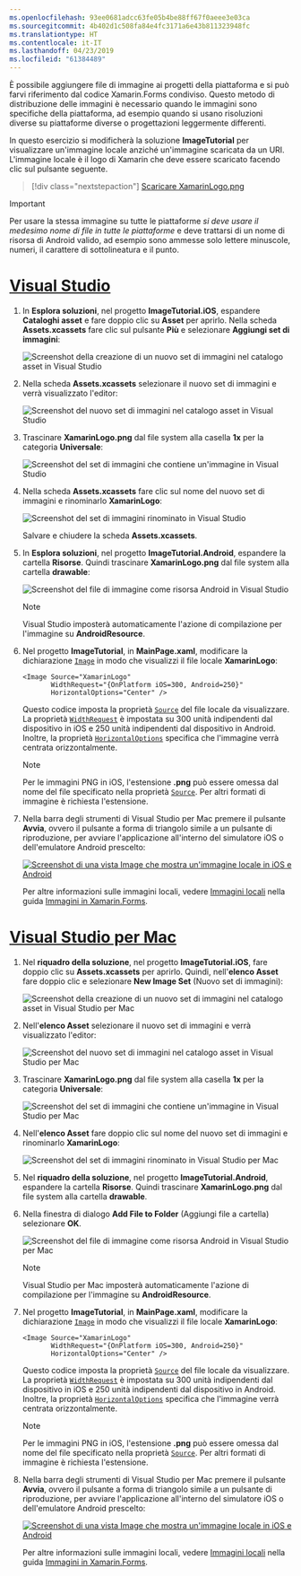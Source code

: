 ```yaml
---
ms.openlocfilehash: 93ee0681adcc63fe05b4be88ff67f0aeee3e03ca
ms.sourcegitcommit: 4b402d1c508fa84e4fc3171a6e43b811323948fc
ms.translationtype: HT
ms.contentlocale: it-IT
ms.lasthandoff: 04/23/2019
ms.locfileid: "61384489"
---
```

È possibile aggiungere file di immagine ai progetti della piattaforma e si può farvi riferimento dal codice Xamarin.Forms condiviso. Questo metodo di distribuzione delle immagini è necessario quando le immagini sono specifiche della piattaforma, ad esempio quando si usano risoluzioni diverse su piattaforme diverse o progettazioni leggermente differenti.

In questo esercizio si modificherà la soluzione **ImageTutorial** per visualizzare un'immagine locale anziché un'immagine scaricata da un URI. L'immagine locale è il logo di Xamarin che deve essere scaricato facendo clic sul pulsante seguente.

> [!div class="nextstepaction"]
> [Scaricare XamarinLogo.png](https://raw.githubusercontent.com/xamarin/xamarin-forms-samples/master/UserInterface/PlatformSpecifics/Droid/Resources/drawable/XamarinLogo.png)

> [!IMPORTANT]
> Per usare la stessa immagine su tutte le piattaforme *si deve usare il medesimo nome di file in tutte le piattaforme* e deve trattarsi di un nome di risorsa di Android valido, ad esempio sono ammesse solo lettere minuscole, numeri, il carattere di sottolineatura e il punto.

# <a name="visual-studiotabvswin"></a>[Visual Studio](#tab/vswin)

1. In **Esplora soluzioni**, nel progetto **ImageTutorial.iOS**, espandere **Cataloghi asset** e fare doppio clic su **Asset** per aprirlo. Nella scheda **Assets.xcassets** fare clic sul pulsante **Più** e selezionare **Aggiungi set di immagini**:

    ![Screenshot della creazione di un nuovo set di immagini nel catalogo asset in Visual Studio](../images/vs/new-image-set.png "Nuovo set di immagini del catalogo asset")

1. Nella scheda **Assets.xcassets** selezionare il nuovo set di immagini e verrà visualizzato l'editor:

    ![Screenshot del nuovo set di immagini nel catalogo asset in Visual Studio](../images/vs/new-image-set-editor.png "Editor del set di immagini del catalogo asset")

1. Trascinare **XamarinLogo.png** dal file system alla casella **1x** per la categoria **Universale**:

    ![Screenshot del set di immagini che contiene un'immagine in Visual Studio](../images/vs/image-set-with-image.png "Set di immagini contenente un'immagine")

1. Nella scheda **Assets.xcassets** fare clic sul nome del nuovo set di immagini e rinominarlo **XamarinLogo**:

    ![Screenshot del set di immagini rinominato in Visual Studio](../images/vs/rename-image-set.png "Set di immagini rinominato")

    Salvare e chiudere la scheda **Assets.xcassets**.

1. In **Esplora soluzioni**, nel progetto **ImageTutorial.Android**, espandere la cartella **Risorse**. Quindi trascinare **XamarinLogo.png** dal file system alla cartella **drawable**:

    ![Screenshot del file di immagine come risorsa Android in Visual Studio](../images/vs/android-resource.png "File di immagine locale nella cartella delle risorse Android")

    > [!NOTE]
    > Visual Studio imposterà automaticamente l'azione di compilazione per l'immagine su **AndroidResource**.

1. Nel progetto **ImageTutorial**, in **MainPage.xaml**, modificare la dichiarazione [`Image`](xref:Xamarin.Forms.Editor) in modo che visualizzi il file locale **XamarinLogo**:

    ```xaml
    <Image Source="XamarinLogo"
           WidthRequest="{OnPlatform iOS=300, Android=250}"
           HorizontalOptions="Center" />
    ```

    Questo codice imposta la proprietà [`Source`](xref:Xamarin.Forms.Image.Source) del file locale da visualizzare. La proprietà [`WidthRequest`](xref:Xamarin.Forms.VisualElement.WidthRequest) è impostata su 300 unità indipendenti dal dispositivo in iOS e 250 unità indipendenti dal dispositivo in Android. Inoltre, la proprietà [`HorizontalOptions`](xref:Xamarin.Forms.View.HorizontalOptions) specifica che l'immagine verrà centrata orizzontalmente.

    > [!NOTE]
    > Per le immagini PNG in iOS, l'estensione **.png** può essere omessa dal nome del file specificato nella proprietà [`Source`](xref:Xamarin.Forms.Image.Source). Per altri formati di immagine è richiesta l'estensione.

1. Nella barra degli strumenti di Visual Studio per Mac premere il pulsante **Avvia**, ovvero il pulsante a forma di triangolo simile a un pulsante di riproduzione, per avviare l'applicazione all'interno del simulatore iOS o dell'emulatore Android prescelto:

    [![Screenshot di una vista Image che mostra un'immagine locale in iOS e Android](../images/local-file.png "Vista Image che mostra un'immagine locale")](../images/local-file-large.png#lightbox "Vista Image che mostra un'immagine locale")

    Per altre informazioni sulle immagini locali, vedere [Immagini locali](~/xamarin-forms/user-interface/images.md#local-images) nella guida [Immagini in Xamarin.Forms](~/xamarin-forms/user-interface/images.md).

# <a name="visual-studio-for-mactabvsmac"></a>[Visual Studio per Mac](#tab/vsmac)

1. Nel **riquadro della soluzione**, nel progetto **ImageTutorial.iOS**, fare doppio clic su **Assets.xcassets** per aprirlo. Quindi, nell'**elenco Asset** fare doppio clic e selezionare **New Image Set** (Nuovo set di immagini):

    ![Screenshot della creazione di un nuovo set di immagini nel catalogo asset in Visual Studio per Mac](../images/vsmac/new-image-set.png "Nuovo set di immagini del catalogo asset")

1. Nell'**elenco Asset** selezionare il nuovo set di immagini e verrà visualizzato l'editor:

    ![Screenshot del nuovo set di immagini nel catalogo asset in Visual Studio per Mac](../images/vsmac/new-image-set-editor.png "Editor del set di immagini del catalogo asset")

1. Trascinare **XamarinLogo.png** dal file system alla casella **1x** per la categoria **Universale**:

    ![Screenshot del set di immagini che contiene un'immagine in Visual Studio per Mac](../images/vsmac/image-set-with-image.png "Set di immagini contenente un'immagine")

1. Nell'**elenco Asset** fare doppio clic sul nome del nuovo set di immagini e rinominarlo **XamarinLogo**:

    ![Screenshot del set di immagini rinominato in Visual Studio per Mac](../images/vsmac/rename-image-set.png "Set di immagini rinominato")

1. Nel **riquadro della soluzione**, nel progetto **ImageTutorial.Android**, espandere la cartella **Risorse**. Quindi trascinare **XamarinLogo.png** dal file system alla cartella **drawable**.

1. Nella finestra di dialogo **Add File to Folder** (Aggiungi file a cartella) selezionare **OK**.

    ![Screenshot del file di immagine come risorsa Android in Visual Studio per Mac](../images/vsmac/android-resource.png "File di immagine locale nella cartella delle risorse Android")

    > [!NOTE]
    > Visual Studio per Mac imposterà automaticamente l'azione di compilazione per l'immagine su **AndroidResource**.

1. Nel progetto **ImageTutorial**, in **MainPage.xaml**, modificare la dichiarazione [`Image`](xref:Xamarin.Forms.Editor) in modo che visualizzi il file locale **XamarinLogo**:

    ```xaml
    <Image Source="XamarinLogo"
           WidthRequest="{OnPlatform iOS=300, Android=250}"
           HorizontalOptions="Center" />
    ```

    Questo codice imposta la proprietà [`Source`](xref:Xamarin.Forms.Image.Source) del file locale da visualizzare. La proprietà [`WidthRequest`](xref:Xamarin.Forms.VisualElement.WidthRequest) è impostata su 300 unità indipendenti dal dispositivo in iOS e 250 unità indipendenti dal dispositivo in Android. Inoltre, la proprietà [`HorizontalOptions`](xref:Xamarin.Forms.View.HorizontalOptions) specifica che l'immagine verrà centrata orizzontalmente.

    > [!NOTE]
    > Per le immagini PNG in iOS, l'estensione **.png** può essere omessa dal nome del file specificato nella proprietà [`Source`](xref:Xamarin.Forms.Image.Source). Per altri formati di immagine è richiesta l'estensione.

1. Nella barra degli strumenti di Visual Studio per Mac premere il pulsante **Avvia**, ovvero il pulsante a forma di triangolo simile a un pulsante di riproduzione, per avviare l'applicazione all'interno del simulatore iOS o dell'emulatore Android prescelto:

    [![Screenshot di una vista Image che mostra un'immagine locale in iOS e Android](../images/local-file.png "Vista Image che mostra un'immagine locale")](../images/local-file-large.png#lightbox "Vista Image che mostra un'immagine locale")

    Per altre informazioni sulle immagini locali, vedere [Immagini locali](~/xamarin-forms/user-interface/images.md#local-images) nella guida [Immagini in Xamarin.Forms](~/xamarin-forms/user-interface/images.md).
